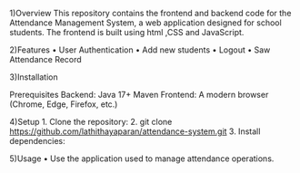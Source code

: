 1)Overview
      This repository contains the frontend  and backend code for the Attendance Management System, a web application designed for school students. The frontend is built using html ,CSS        and JavaScript.

2)Features
      •	User Authentication 
      •	Add new students
      •	Logout
      •	Saw Attendance Record

3)Installation

Prerequisites
      Backend:
      Java 17+
      Maven
      Frontend:
      A modern browser (Chrome, Edge, Firefox, etc.)

4)Setup
      1.	Clone the repository:
      2.	git clone https://github.com/lathithayaparan/attendance-system.git
      3.	Install dependencies:
         
5)Usage
      •	Use the application used to manage attendance operations.

